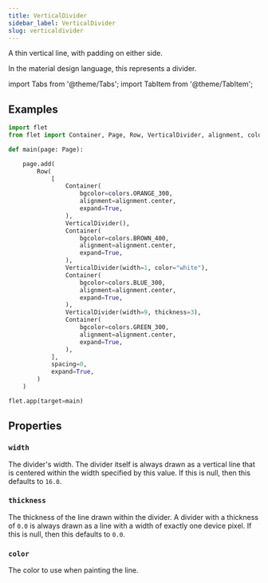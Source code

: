 ```yaml
---
title: VerticalDivider
sidebar_label: VerticalDivider
slug: verticaldivider
---
```


A thin vertical line, with padding on either side.

In the material design language, this represents a divider.

import Tabs from '@theme/Tabs';
import TabItem from '@theme/TabItem';

## Examples

<Tabs groupId="language">
  <TabItem value="python" label="Python" default>

```python
import flet
from flet import Container, Page, Row, VerticalDivider, alignment, colors

def main(page: Page):

    page.add(
        Row(
            [
                Container(
                    bgcolor=colors.ORANGE_300,
                    alignment=alignment.center,
                    expand=True,
                ),
                VerticalDivider(),
                Container(
                    bgcolor=colors.BROWN_400,
                    alignment=alignment.center,
                    expand=True,
                ),
                VerticalDivider(width=1, color="white"),
                Container(
                    bgcolor=colors.BLUE_300,
                    alignment=alignment.center,
                    expand=True,
                ),
                VerticalDivider(width=9, thickness=3),
                Container(
                    bgcolor=colors.GREEN_300,
                    alignment=alignment.center,
                    expand=True,
                ),
            ],
            spacing=0,
            expand=True,
        )
    )

flet.app(target=main)
```
  </TabItem>
</Tabs>

## Properties

### `width`

The divider's width. The divider itself is always drawn as a vertical line that is centered within the width specified by this value. If this is null, then this defaults to `16.0`.

### `thickness`

The thickness of the line drawn within the divider. A divider with a thickness of `0.0` is always drawn as a line with a width of exactly one device pixel. If this is null, then this defaults to `0.0`.

### `color`

The color to use when painting the line.